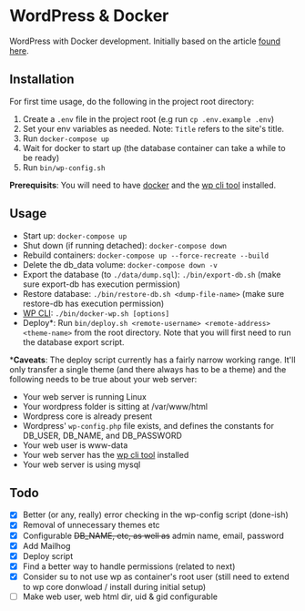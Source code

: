 # WordPress & Docker

WordPress with Docker development. Initially based on the article [found here](https://akrabat.com/developing-wordpress-sites-with-docker/).

## Installation

For first time usage, do the following in the project root directory:
1. Create a `.env` file in the project root (e.g run `cp .env.example .env`)
1. Set your env variables as needed. Note: `Title` refers to the site's title.
1. Run `docker-compose up`
1. Wait for docker to start up (the database container can take a while to be ready)
1. Run `bin/wp-config.sh`

**Prerequisits**: You will need to have [docker](https://www.docker.com/) and the [wp cli tool](https://wp-cli.org/) installed.

## Usage

- Start up: `docker-compose up`
- Shut down (if running detached): `docker-compose down`
- Rebuild containers: `docker-compose up --force-recreate --build`
- Delete the db_data volume: `docker-compose down -v`
- Export the database (to `./data/dump.sql`): `./bin/export-db.sh` (make sure export-db has execution permission)
- Restore database: `./bin/restore-db.sh <dump-file-name>` (make sure restore-db has execution permission)
- [WP CLI](https://wp-cli.org/): `./bin/docker-wp.sh [options]`
- Deploy*: Run `bin/deploy.sh <remote-username> <remote-address> <theme-name>` from the root directory. Note that you will first need to run the database export script.

***Caveats**: The deploy script currently has a fairly narrow working range. It'll only transfer a single theme (and there always has to be a theme) and the following needs to be true about your web server:
- Your web server is running Linux
- Your wordpress folder is sitting at /var/www/html
- Wordpress core is already present
- Wordpress' `wp-config.php` file exists, and defines the constants for DB_USER, DB_NAME, and DB_PASSWORD
- Your web user is www-data
- Your web server has the [wp cli tool](https://wp-cli.org/) installed
- Your web server is using mysql

## Todo
- [x] Better (or any, really) error checking in the wp-config script (done-ish)
- [x] Removal of unnecessary themes etc
- [x] Configurable ~~DB_NAME, etc, as well as~~ admin name, email, password
- [x] Add Mailhog
- [x] Deploy script
- [x] Find a better way to handle permissions (related to next)
- [x] Consider su to not use wp as container's root user (still need to extend to wp core donwload / install during initial setup)
- [ ] Make web user, web html dir, uid & gid configurable
